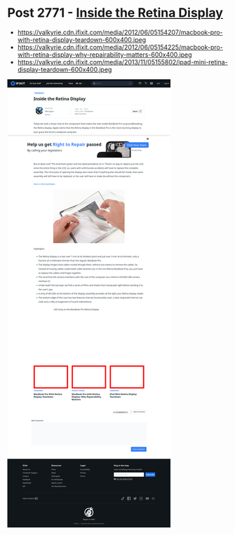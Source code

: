 # Post 2771 - [Inside the Retina Display](https://www.ifixit.com/News/2771/inside-the-retina-display)

- https://valkyrie.cdn.ifixit.com/media/2012/06/05154207/macbook-pro-with-retina-display-teardown-600x400.jpeg
- https://valkyrie.cdn.ifixit.com/media/2012/06/05154225/macbook-pro-with-retina-display-why-repairability-matters-600x400.jpeg
- https://valkyrie.cdn.ifixit.com/media/2013/11/05155802/ipad-mini-retina-display-teardown-600x400.jpeg

![screencap](screenshots/73286a71-7c1e-4687-9b91-d7535fa98b89.png)
